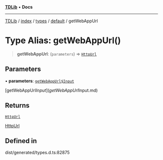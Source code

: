 [**TDLib**](../../../../../../README.md) • **Docs**

***

[TDLib](../../../../../../modules.md) / [index](../../../../../README.md) / [types](../../../README.md) / [default](../README.md) / getWebAppUrl

# Type Alias: getWebAppUrl()

> **getWebAppUrl**: (`parameters`) => [`HttpUrl`](HttpUrl.md)

## Parameters

• **parameters**: [`getWebAppUrl$Input`](getWebAppUrl$Input.md)

[getWebAppUrl$Input](getWebAppUrl$Input.md)

## Returns

[`HttpUrl`](HttpUrl.md)

[HttpUrl](HttpUrl.md)

## Defined in

dist/generated/types.d.ts:82875
